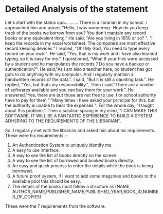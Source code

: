# Detailed Analysis of the statement
Let's start with the status quo...........
There is a librarian in my school.
I approached him and asked, "Hello, I was wondering- How do you keep track of the books we borrow from you? You don't mantain any record books or any equivalent thing."
He said, "Are you living in 1950 or so? ".
         "I keep the records in my excel worksheet. The computers are most effective record keeping devices."
I replied, "Oh! My God, You need to type every record on your own!".
He said, "Yes, that is my work and i have also learned typing, so it is easy for me.".
I questioned, "What if your files were accessed by a student and he manipulates the records ? Do you have a backup or authentication?".
He said,"As i am also a teacher here, no student has got guts to do anything with my computer. And I regularly mantain a handwritten records of the data.".
I said, "But it is still a daunting task.".
He replied, "Yes, but thats my responsibility.",
Then i said,"There are a number of softwares available and you can buy them for your work.".
He answered,"Yes, there are but those are not free to use, I or school authority have to pay for them ","Many times I have asked your principal for this, 
but the authority is unable to bear the expenses ".
For the whole day, "I taught about this problem.". 
Then a solution sprang in my mind, "I CAN MAKE THIS SOFTWARE, IT WILL BE A FANTASTIC EXPERIENCE TO BUILD A SYSTEM ADHERING TO THE REQUIREMENTS OF THE LIBRARIAN".

So, I regularly met with the librarian and asked him about his requirements.
These were his requirements :-
1. An Authentication System to uniquely identify me.
2. A easy to use interface.
3. A way to see the list of books directly on the screen.
4. A way to see the list of borrowed and booked books directly.
5. An easy and quick process to enter the details while the book is being borrowed.
6. A future proof system, if i want to add some magzines and books to the available pool this should be easy.
7. The details of the books must follow a structure as (NAME, AUTHOR_NAME,PUBLISHER_NAME,PUBLISHED_YEAR,BOOK_ID,NUMBER_OF_COPIES)

These were the 7 requirements from the software.

         
